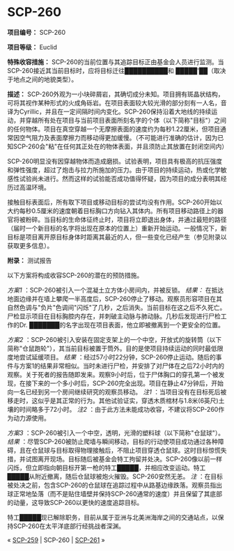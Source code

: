 # SCP-260
                        


**项目编号：** SCP-260

**项目等级：** Euclid

**特殊收容措施：** SCP-260的当前位置与其追踪目标正由基金会人员进行监测。当SCP-260接近其当前目标时，应将目标迁往██████████和 █████'██（取决于地点之间的地貌类型）。

**描述：** SCP-260外观为一小块碎屑岩，其确切成分未知。项目拥有斑晶状结构，可将其视作某种形式的火成角砾岩。在项目表面较大较光滑的部分刻有一人名，音译为Cyrillic，并且在一定间隔时间内变化。SCP-260保持沿着大地线的持续运动，并穿越所有处在项目与当前项目表面所刻名字的个体（以下简称"目标"）之间的任何物体。项目在真空穿越一个无摩擦表面的速度约为每秒1.22厘米，但项目通常因空气阻力及表面摩擦力而移动得更加缓慢。（不可能进行准确的估计，因为已知SCP-260会"粘"在任何其正处在的物体表面，并且须防止其放置在封闭空间内）

SCP-260明显没有因穿越物体而造成磨损。试验表明，项目具有极高的抗压强度和弹性强度，超过了炮击与拉力所施加的压力。由于项目的持续运动，热或化学敏感性试验尚未进行。然而这样的试验能否成功值得怀疑，因为项目的成分表明其经历过高温环境。

接触目标表面后，所有取下项目或移动目标的尝试均没有作用。SCP-260开始以大约每秒0.5厘米的速度朝着目标胸口方向钻入其体内。所有项目移动路径上的器官将被粉碎。当目标的生命体征终止时，项目将立即退出身体，并通过最短的路径（届时一个新目标的名字将出现在原本的位置上）重新开始运动。一般情况下，新目标是项目离开原目标身体时距离其最近的人，但一些变化已经产生（参见附录以获取更多信息）。

**附录：** 测试报告

以下方案将构成收容SCP-260的潜在的预防措施。

*方案1* ：SCP-260被引入一个混凝土立方体小房间内，并被反锁。
*结果：* 在抵达地面边缘并在墙上攀爬一半高度后，SCP-260停止了移动。观察员形容项目在其自然色调与"负片"色调间"闪烁"了几秒，之后消失。当前目标在这之后不久死亡。尸检显示项目在目标胸腔内存在，并刺破主动脉与肺动脉。几秒后发现进行尸检工作的Dr. ███████的名字出现在项目表面，他立即被撤离到一个更安全的位置。

*方案2* ：SCP-260被引入安装在固定支架上的一个中空，开放式的旋转筒（以下简称"仓鼠跑轮"），其当前目标被置于筒外。目的是使项目持续运动的同时最低限度地尝试延缓项目。
*结果* ：经过57小时22分钟，SCP-260停止运动。随后的事件与方案1的结果非常相似。当时未进行尸检，并安排了对尸体在之后72小时内的观察。关于死者的报告随即发来。观察9小时后，位于尸体胸口的穿孔第一个被发现，在接下来的一个多小时后，SCP-260完全出现。项目在静止47分钟后，开始向一名已经到另一个房间继续研究的观察员移动。
*注1* ：当项目没有在目标死后被移走时，这似乎是其正常的行为。其他试验证实，穿透木质棺材与1.8米(6英尺)土壤的时间略多于72小时。
*注2* ：由于此方法未能成功收容，不建议将SCP-260作为动力源使用。

*方案3* ：SCP-260被引入一个中空，透明，光滑的塑料球（以下简称"仓鼠球"）。
*结果* ：尽管SCP-260被防止爬墙与瞬间移动，目标的行动使项目成功通过各种障碍，且在仓鼠球与目标取得物理接触后，不阻止项目穿透仓鼠球。这时目标惊慌失措，并试图离开现场。目标随后被基金会特工拘留并处决。SCP-260像以前一样闪烁，但立即指向朝目标开第一枪的特工█████，并相应改变运动。特工█████从附近撤离，随后仓鼠球被炮火摧毁。SCP-260安然无恙。
*注* ：在目标被处决之前，包含SCP-260的仓鼠球在追踪过程中从路基边缘跌落。观察员指出球正常地坠落（而不是贴住墙壁并保持SCP-260通常的速度）并且保留了其底部的动量，这导致SCP-260以更快的速度追踪目标。

特工█████现已解除职务，目前从属于亚洲与北美洲海岸之间的交通站点，以保持SCP-260在太平洋底部行经挑战者深渊。



« [SCP-259](/scp-259) | SCP-260 | [SCP-261](/scp-261) »





                    